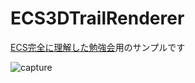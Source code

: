 # ECS3DTrailRenderer
[ECS完全に理解した勉強会](https://connpass.com/event/101774/)用のサンプルです

![capture](https://user-images.githubusercontent.com/3889597/47265937-9d78f600-d56a-11e8-8ed9-945e957aaa1b.gif)

